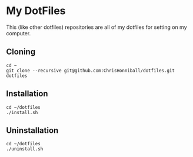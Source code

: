 # My DotFiles

This (like other dotfiles) repositories are all of my dotfiles for setting on my computer.

## Cloning

```
cd ~
git clone --recursive git@github.com:ChrisHonniball/dotfiles.git dotfiles
```

## Installation

```
cd ~/dotfiles
./install.sh
```

## Uninstallation

```
cd ~/dotfiles
./uninstall.sh
```
